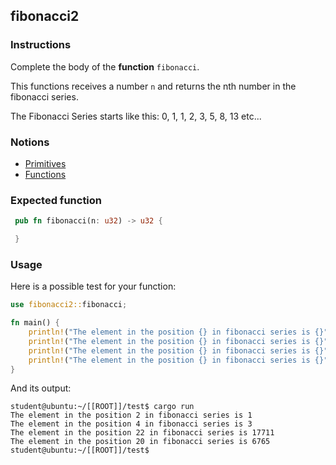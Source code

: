 ## fibonacci2

### Instructions

Complete the body of the **function** `fibonacci`.

This functions receives a number `n` and returns the nth number in the fibonacci series.

The Fibonacci Series starts like this: 0, 1, 1, 2, 3, 5, 8, 13 etc...  

### Notions

- [Primitives](https://doc.rust-lang.org/stable/rust-by-example/primitives.html)
- [Functions](https://doc.rust-lang.org/stable/rust-by-example/fn.html)

### Expected function

```rust
 pub fn fibonacci(n: u32) -> u32 {

 }
```

### Usage

Here is a possible test for your function:

```rust
use fibonacci2::fibonacci;

fn main() {
    println!("The element in the position {} in fibonacci series is {}",2,  fibonacci(2));
    println!("The element in the position {} in fibonacci series is {}",4, fibonacci(4));
    println!("The element in the position {} in fibonacci series is {}",22, fibonacci(22));
    println!("The element in the position {} in fibonacci series is {}", 20, fibonacci(20));
}
```

And its output:

```console
student@ubuntu:~/[[ROOT]]/test$ cargo run
The element in the position 2 in fibonacci series is 1
The element in the position 4 in fibonacci series is 3
The element in the position 22 in fibonacci series is 17711
The element in the position 20 in fibonacci series is 6765
student@ubuntu:~/[[ROOT]]/test$
```
